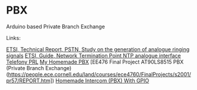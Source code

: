 # PBX
Arduino based Private Branch Exchange


Links:

[ETSI, Technical Report, PSTN, Study on the generation of analogue ringing signals](https://www.etsi.org/deliver/etsi_tr/101700_101799/101768/01.01.01_60/tr_101768v010101p.pdf)
[ETSI, Guide, Network Termination Point NTP analogue interface](https://www.etsi.org/deliver/etsi_eg/201100_201199/201188/01.02.01_60/eg_201188v010201p.pdf)
[Telefony PRL](http://telesfor99.org)
[My Homemade PBX](http://wandel.ca/homepage/pbx.html)
[EE476 Final Project AT90LS8515 PBX (Private Branch Exchange)(https://people.ece.cornell.edu/land/courses/ece4760/FinalProjects/s2001/pr57/REPORT.htm])
[Homemade Intercom (PBX) With GPIO](https://www.instructables.com/id/Homemade-Intercom-PBX-With-GPIO/#discuss)
